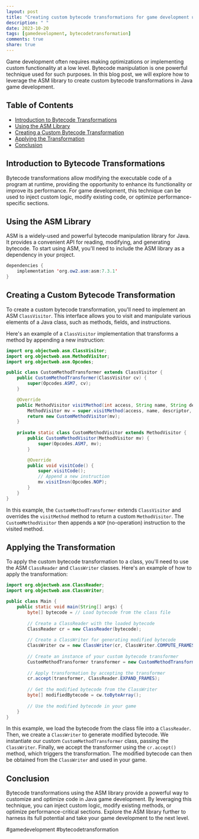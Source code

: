 ```yaml
---
layout: post
title: "Creating custom bytecode transformations for game development using ASM Library"
description: " "
date: 2023-10-20
tags: [gamedevelopment, bytecodetransformation]
comments: true
share: true
---
```


Game development often requires making optimizations or implementing custom functionality at a low level. Bytecode manipulation is one powerful technique used for such purposes. In this blog post, we will explore how to leverage the ASM library to create custom bytecode transformations in Java game development.

## Table of Contents
- [Introduction to Bytecode Transformations](#introduction-to-bytecode-transformations)
- [Using the ASM Library](#using-the-asm-library)
- [Creating a Custom Bytecode Transformation](#creating-a-custom-bytecode-transformation)
- [Applying the Transformation](#applying-the-transformation)
- [Conclusion](#conclusion)

## Introduction to Bytecode Transformations

Bytecode transformations allow modifying the executable code of a program at runtime, providing the opportunity to enhance its functionality or improve its performance. For game development, this technique can be used to inject custom logic, modify existing code, or optimize performance-specific sections.

## Using the ASM Library

ASM is a widely-used and powerful bytecode manipulation library for Java. It provides a convenient API for reading, modifying, and generating bytecode. To start using ASM, you'll need to include the ASM library as a dependency in your project.

```java
dependencies {
    implementation 'org.ow2.asm:asm:7.3.1'
}
```

## Creating a Custom Bytecode Transformation

To create a custom bytecode transformation, you'll need to implement an ASM `ClassVisitor`. This interface allows you to visit and manipulate various elements of a Java class, such as methods, fields, and instructions.

Here's an example of a `ClassVisitor` implementation that transforms a method by appending a new instruction:

```java
import org.objectweb.asm.ClassVisitor;
import org.objectweb.asm.MethodVisitor;
import org.objectweb.asm.Opcodes;

public class CustomMethodTransformer extends ClassVisitor {
    public CustomMethodTransformer(ClassVisitor cv) {
        super(Opcodes.ASM7, cv);
    }

    @Override
    public MethodVisitor visitMethod(int access, String name, String descriptor, String signature, String[] exceptions) {
        MethodVisitor mv = super.visitMethod(access, name, descriptor, signature, exceptions);
        return new CustomMethodVisitor(mv);
    }
    
    private static class CustomMethodVisitor extends MethodVisitor {
        public CustomMethodVisitor(MethodVisitor mv) {
            super(Opcodes.ASM7, mv);
        }

        @Override
        public void visitCode() {
            super.visitCode();
            // Append a new instruction
            mv.visitInsn(Opcodes.NOP);
        }
    }
}
```

In this example, the `CustomMethodTransformer` extends `ClassVisitor` and overrides the `visitMethod` method to return a custom `MethodVisitor`. The `CustomMethodVisitor` then appends a `NOP` (no-operation) instruction to the visited method.

## Applying the Transformation

To apply the custom bytecode transformation to a class, you'll need to use the ASM `ClassReader` and `ClassWriter` classes. Here's an example of how to apply the transformation:

```java
import org.objectweb.asm.ClassReader;
import org.objectweb.asm.ClassWriter;

public class Main {
    public static void main(String[] args) {
        byte[] bytecode = // Load bytecode from the class file
        
        // Create a ClassReader with the loaded bytecode
        ClassReader cr = new ClassReader(bytecode);
        
        // Create a ClassWriter for generating modified bytecode
        ClassWriter cw = new ClassWriter(cr, ClassWriter.COMPUTE_FRAMES);
        
        // Create an instance of your custom bytecode transformer
        CustomMethodTransformer transformer = new CustomMethodTransformer(cw);
        
        // Apply transformation by accepting the transformer
        cr.accept(transformer, ClassReader.EXPAND_FRAMES);
        
        // Get the modified bytecode from the ClassWriter
        byte[] modifiedBytecode = cw.toByteArray();
        
        // Use the modified bytecode in your game
    }
}
```

In this example, we load the bytecode from the class file into a `ClassReader`. Then, we create a `ClassWriter` to generate modified bytecode. We instantiate our custom `CustomMethodTransformer` class, passing the `ClassWriter`. Finally, we accept the transformer using the `cr.accept()` method, which triggers the transformation. The modified bytecode can then be obtained from the `ClassWriter` and used in your game.

## Conclusion

Bytecode transformations using the ASM library provide a powerful way to customize and optimize code in Java game development. By leveraging this technique, you can inject custom logic, modify existing methods, or optimize performance-critical sections. Explore the ASM library further to harness its full potential and take your game development to the next level.

\#gamedevelopment #bytecodetransformation